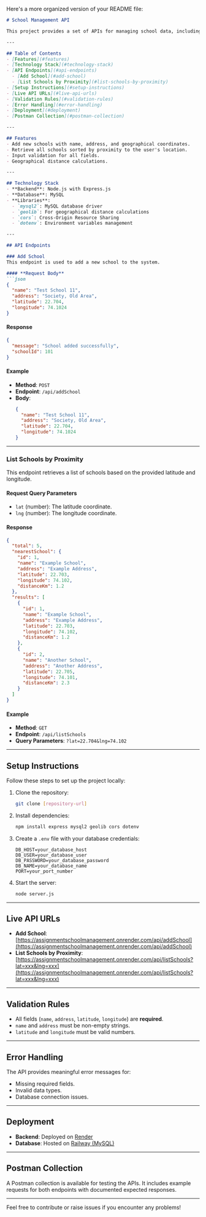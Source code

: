 Here's a more organized version of your README file:

```markdown
# School Management API

This project provides a set of APIs for managing school data, including adding new schools and retrieving schools sorted by proximity to a user's location. The system is built with **Node.js** and **Express.js**.

---

## Table of Contents
- [Features](#features)
- [Technology Stack](#technology-stack)
- [API Endpoints](#api-endpoints)
  - [Add School](#add-school)
  - [List Schools by Proximity](#list-schools-by-proximity)
- [Setup Instructions](#setup-instructions)
- [Live API URLs](#live-api-urls)
- [Validation Rules](#validation-rules)
- [Error Handling](#error-handling)
- [Deployment](#deployment)
- [Postman Collection](#postman-collection)

---

## Features
- Add new schools with name, address, and geographical coordinates.
- Retrieve all schools sorted by proximity to the user's location.
- Input validation for all fields.
- Geographical distance calculations.

---

## Technology Stack
- **Backend**: Node.js with Express.js
- **Database**: MySQL
- **Libraries**:
  - `mysql2`: MySQL database driver
  - `geolib`: For geographical distance calculations
  - `cors`: Cross-Origin Resource Sharing
  - `dotenv`: Environment variables management

---

## API Endpoints

### Add School
This endpoint is used to add a new school to the system.

#### **Request Body**
```json
{
  "name": "Test School 11",
  "address": "Society, Old Area",
  "latitude": 22.704,
  "longitude": 74.1024
}
```

#### **Response**
```json
{
  "message": "School added successfully",
  "schoolId": 101
}
```

#### **Example**
- **Method**: `POST`
- **Endpoint**: `/api/addSchool`
- **Body**:
  ```json
  {
    "name": "Test School 11",
    "address": "Society, Old Area",
    "latitude": 22.704,
    "longitude": 74.1024
  }
  ```

---

### List Schools by Proximity
This endpoint retrieves a list of schools based on the provided latitude and longitude.

#### **Request Query Parameters**
- `lat` (number): The latitude coordinate.
- `lng` (number): The longitude coordinate.

#### **Response**
```json
{
  "total": 5,
  "nearestSchool": {
    "id": 1,
    "name": "Example School",
    "address": "Example Address",
    "latitude": 22.703,
    "longitude": 74.102,
    "distanceKm": 1.2
  },
  "results": [
    {
      "id": 1,
      "name": "Example School",
      "address": "Example Address",
      "latitude": 22.703,
      "longitude": 74.102,
      "distanceKm": 1.2
    },
    {
      "id": 2,
      "name": "Another School",
      "address": "Another Address",
      "latitude": 22.705,
      "longitude": 74.101,
      "distanceKm": 2.3
    }
  ]
}
```

#### **Example**
- **Method**: `GET`
- **Endpoint**: `/api/listSchools`
- **Query Parameters**: `?lat=22.704&lng=74.102`

---

## Setup Instructions
Follow these steps to set up the project locally:

1. Clone the repository:
   ```bash
   git clone [repository-url]
   ```

2. Install dependencies:
   ```bash
   npm install express mysql2 geolib cors dotenv
   ```

3. Create a `.env` file with your database credentials:
   ```env
   DB_HOST=your_database_host
   DB_USER=your_database_user
   DB_PASSWORD=your_database_password
   DB_NAME=your_database_name
   PORT=your_port_number
   ```

4. Start the server:
   ```bash
   node server.js
   ```

---

## Live API URLs
- **Add School**: [https://assignmentschoolmanagement.onrender.com/api/addSchool](https://assignmentschoolmanagement.onrender.com/api/addSchool)
- **List Schools by Proximity**: [https://assignmentschoolmanagement.onrender.com/api/listSchools?lat=xxx&lng=xxx](https://assignmentschoolmanagement.onrender.com/api/listSchools?lat=xxx&lng=xxx)

---

## Validation Rules
- All fields (`name`, `address`, `latitude`, `longitude`) are **required**.
- `name` and `address` must be non-empty strings.
- `latitude` and `longitude` must be valid numbers.

---

## Error Handling
The API provides meaningful error messages for:
- Missing required fields.
- Invalid data types.
- Database connection issues.

---

## Deployment
- **Backend**: Deployed on [Render](https://render.com)
- **Database**: Hosted on [Railway (MySQL)](https://railway.app)

---

## Postman Collection
A Postman collection is available for testing the APIs. It includes example requests for both endpoints with documented expected responses.

---

Feel free to contribute or raise issues if you encounter any problems!
```
